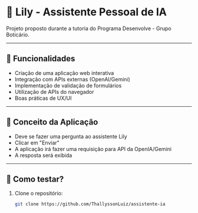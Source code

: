 # 💜 Lily - Assistente Pessoal de IA

Projeto proposto durante a tutoria do Programa Desenvolve - Grupo Boticário.

---

## 🧠 Funcionalidades

- Criação de uma aplicação web interativa
- Integração com APIs externas (OpenAI/Gemini)
- Implementação de validação de formulários
- Utilização de APIs do navegador
- Boas práticas de UX/UI

---

## 🪻 Conceito da Aplicação

- Deve se fazer uma pergunta ao assistente Lily
- Clicar em "Enviar"
- A aplicação irá fazer uma requisição para API da OpenIA/Gemini
- A resposta será exibida

---



## 👾 Como testar?

1. Clone o repositório:
   ```bash
   git clone https://github.com/ThallyssonLuiz/assistente-ia

